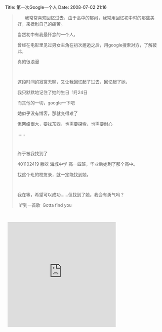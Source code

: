 Title: 第一次Google一个人
Date: 2008-07-02 21:16

<p> </p> 
<blockquote dir="ltr"  > 
 <p>&nbsp;&nbsp;&nbsp;&nbsp;&nbsp; 我常常喜欢回忆过去，由于高中的郁闷，我常用回忆初中时的那些美好，来抚慰自己的痛苦。</p> 
 <p>当然初中有我最怀念的一个人，</p> 
 <p>曾经在电影里见过男女主角在初次邂逅之后，用google搜索对方，了解彼此，</p> 
 <p>真的很浪漫</p> 
 <p>&nbsp;</p> 
 <p>这段时间的寂寞无聊，又让我回忆起了过去，回忆起了她，</p> 
 <p>我只默默地记住了她的生日&nbsp; 1月24日</p> 
 <p>而其他的一切，google一下吧</p> 
 <p>她似乎没有博客，那就变得难了</p> 
 <p>但网络很大，要找东西，也需要探索，也需要耐心</p> 
 <p>......</p> 
 <p>&nbsp;</p> 
 <p>终于被我找到了</p> 
 <p>401102419 滕欢 海城中学 高一四班，毕业后她到了那个高中。</p> 
 <p>找这个班的校友录，就一定能找到她，</p> 
 <p>&nbsp;</p> 
 <p>我在等，希望可以成功......但找到了她，我会有勇气吗？</p> 
 <p>&nbsp;听到一首歌&nbsp; Gotta find you</p> 
</blockquote> 
<p>&nbsp;</p> &nbsp; 
<embed height="340" pluginspage="http://www.macromedia.com/go/getflashplayer" allownetworking="internal" width="350" allowscriptaccess="never" invokeurls="false" src="http://www.youtube.com/v/u1F0uOjX4bY&amp;hl=en&amp;rel=0" type="application/x-shockwave-flash" wmode="transparent" />
